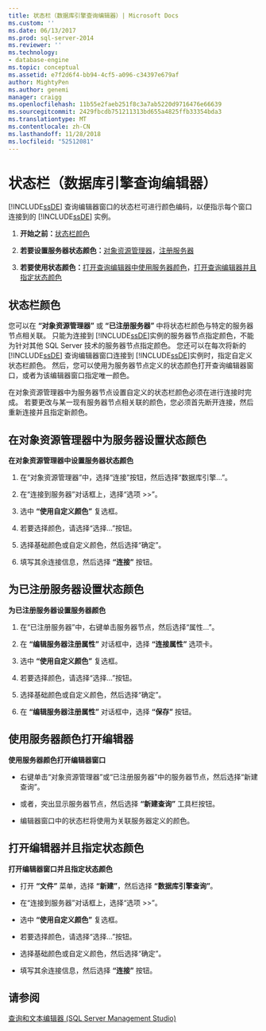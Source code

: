 ```yaml
---
title: 状态栏（数据库引擎查询编辑器）| Microsoft Docs
ms.custom: ''
ms.date: 06/13/2017
ms.prod: sql-server-2014
ms.reviewer: ''
ms.technology:
- database-engine
ms.topic: conceptual
ms.assetid: e7f2d6f4-bb94-4cf5-a096-c34397e679af
author: MightyPen
ms.author: genemi
manager: craigg
ms.openlocfilehash: 11b55e2faeb251f8c3a7ab5220d9716476e66639
ms.sourcegitcommit: 2429fbcdb751211313bd655a4825ffb33354bda3
ms.translationtype: MT
ms.contentlocale: zh-CN
ms.lasthandoff: 11/28/2018
ms.locfileid: "52512081"
---
```

# <a name="status-bar-database-engine-query-editor"></a>状态栏（数据库引擎查询编辑器）
  [!INCLUDE[ssDE](../../includes/ssde-md.md)] 查询编辑器窗口的状态栏可进行颜色编码，以便指示每个窗口连接到的 [!INCLUDE[ssDE](../../includes/ssde-md.md)] 实例。  
  
1.  **开始之前：**[状态栏颜色](#StatusBarColors)  
  
2.  **若要设置服务器状态颜色：**[对象资源管理器](#SetOEServerColor)，[注册服务器](#SetRegServerColor)  
  
3.  **若要使用状态颜色：**[打开查询编辑器中使用服务器颜色](#OpenServerColor)，[打开查询编辑器并且指定状态颜色](#OpenSpecColor)  
  
##  <a name="StatusBarColors"></a> 状态栏颜色  
 您可以在 **“对象资源管理器”** 或 **“已注册服务器”** 中将状态栏颜色与特定的服务器节点相关联。 只能为连接到 [!INCLUDE[ssDE](../../includes/ssde-md.md)]实例的服务器节点指定颜色，不能为针对其他 SQL Server 技术的服务器节点指定颜色。 您还可以在每次将新的 [!INCLUDE[ssDE](../../includes/ssde-md.md)] 查询编辑器窗口连接到 [!INCLUDE[ssDE](../../includes/ssde-md.md)]实例时，指定自定义状态栏颜色。 然后，您可以使用为服务器节点定义的状态颜色打开查询编辑器窗口，或者为该编辑器窗口指定唯一颜色。  
  
 在对象资源管理器中为服务器节点设置自定义的状态栏颜色必须在进行连接时完成。 若要更改与某一现有服务器节点相关联的颜色，您必须首先断开连接，然后重新连接并且指定新颜色。  
  
##  <a name="SetOEServerColor"></a> 在对象资源管理器中为服务器设置状态颜色  
 **在对象资源管理器中设置服务器状态颜色**  
  
1.  在“对象资源管理器”中，选择“连接”按钮，然后选择“数据库引擎…”。  
  
2.  在“连接到服务器”对话框上，选择“选项 >>”。  
  
3.  选中 **“使用自定义颜色”** 复选框。  
  
4.  若要选择颜色，请选择“选择...”按钮。  
  
5.  选择基础颜色或自定义颜色，然后选择“确定”。  
  
6.  填写其余连接信息，然后选择 **“连接”** 按钮。  
  
##  <a name="SetRegServerColor"></a> 为已注册服务器设置状态颜色  
 **为已注册服务器设置服务器颜色**  
  
1.  在“已注册服务器”中，右键单击服务器节点，然后选择“属性…”。  
  
2.  在 **“编辑服务器注册属性”** 对话框中，选择 **“连接属性”** 选项卡。  
  
3.  选中 **“使用自定义颜色”** 复选框。  
  
4.  若要选择颜色，请选择“选择...”按钮。  
  
5.  选择基础颜色或自定义颜色，然后选择“确定”。  
  
6.  在 **“编辑服务器注册属性”** 对话框中，选择 **“保存”** 按钮。  
  
##  <a name="OpenServerColor"></a> 使用服务器颜色打开编辑器  
 **使用服务器颜色打开编辑器窗口**  
  
-   右键单击“对象资源管理器”或“已注册服务器”中的服务器节点，然后选择“新建查询”。  
  
-   或者，突出显示服务器节点，然后选择 **“新建查询”** 工具栏按钮。  
  
-   编辑器窗口中的状态栏将使用为关联服务器定义的颜色。  
  
##  <a name="OpenSpecColor"></a> 打开编辑器并且指定状态颜色  
 **打开编辑器窗口并且指定状态颜色**  
  
-   打开 **“文件”** 菜单，选择 **“新建”**，然后选择 **“数据库引擎查询”**。  
  
-   在“连接到服务器”对话框上，选择“选项 >>”。  
  
-   选中 **“使用自定义颜色”** 复选框。  
  
-   若要选择颜色，请选择“选择...”按钮。  
  
-   选择基础颜色或自定义颜色，然后选择“确定”。  
  
-   填写其余连接信息，然后选择 **“连接”** 按钮。  
  
## <a name="see-also"></a>请参阅  
 [查询和文本编辑器 (SQL Server Management Studio)](../scripting/query-and-text-editors-sql-server-management-studio.md)  
  
  
